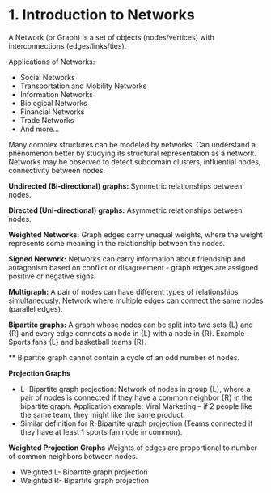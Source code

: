 # 1. Introduction to Networks

A Network (or Graph) is a set of objects (nodes/vertices) with interconnections (edges/links/ties).

Applications of Networks:
* Social Networks
* Transportation and Mobility Networks 
* Information Networks 
* Biological Networks
* Financial Networks
* Trade Networks
* And more…

Many complex structures can be modeled by networks. Can understand a phenomenon better by studying its structural representation as a network.
Networks may be observed to detect subdomain clusters, influential nodes, connectivity between nodes. 

<b>Undirected (Bi-directional) graphs:</b> Symmetric relationships between nodes. 

<b>Directed (Uni-directional) graphs:</b> Asymmetric relationships between nodes.

<b>Weighted Networks:</b> Graph edges carry unequal weights, where the weight represents some meaning in the relationship between the nodes. 

<b>Signed Network:</b> Networks can carry information about friendship and antagonism based on conflict or disagreement - graph edges are assigned positive or negative signs.

<b>Multigraph:</b> A pair of nodes can have different types of relationships simultaneously. Network where multiple edges can connect the same nodes (parallel edges).

<b>Bipartite graphs:</b> A graph whose nodes can be split into two sets {L} and {R} and every edge connects a node in {L} with a node in {R}. Example- Sports fans {L} and basketball teams {R}.

** Bipartite graph cannot contain a cycle of an odd number of nodes. 

<b>Projection Graphs</b>
-	L- Bipartite graph projection: Network of nodes in group {L}, where a pair of nodes is connected if they have a common neighbor {R} in the bipartite graph.
Application example: Viral Marketing – if 2 people like the same team, they might like the same product.
-	Similar definition for R-Bipartite graph projection (Teams connected if they have at least 1 sports fan node in common).

<b>Weighted Projection Graphs</b>
Weights of edges are proportional to number of common neighbors between nodes.
-	Weighted L- Bipartite graph projection
-	Weighted R- Bipartite graph projection

